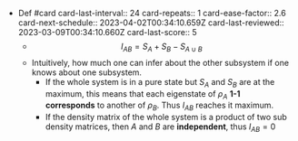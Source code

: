 - Def #card
  card-last-interval:: 24
  card-repeats:: 1
  card-ease-factor:: 2.6
  card-next-schedule:: 2023-04-02T00:34:10.659Z
  card-last-reviewed:: 2023-03-09T00:34:10.660Z
  card-last-score:: 5
	- $$
	  I_{A B}=S_A+S_B-S_{A \cup B}
	  $$
	- Intuitively, how much one can infer about the other subsystem if one knows about one subsystem.
		- If the whole system is in a pure state but $S_A$ and $S_B$ are at the maximum, this means that each eigenstate of $\rho_A$ **1-1 corresponds** to another of $\rho_B$. Thus $I_{AB}$ reaches it maximum.
		- If the density matrix of the whole system is a product of two sub density matrices, then $A$ and $B$ are **independent**, thus $I_{AB}=0$
